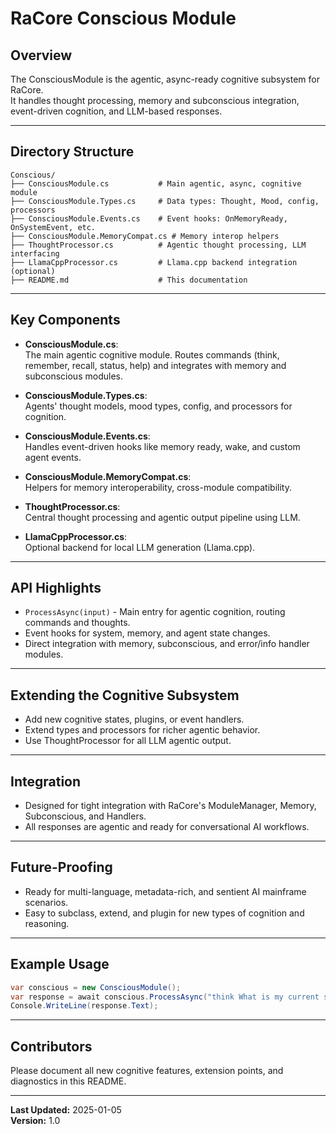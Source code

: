 # RaCore Conscious Module

## Overview

The ConsciousModule is the agentic, async-ready cognitive subsystem for RaCore.  
It handles thought processing, memory and subconscious integration, event-driven cognition, and LLM-based responses.

---

## Directory Structure

```
Conscious/
├── ConsciousModule.cs           # Main agentic, async, cognitive module
├── ConsciousModule.Types.cs     # Data types: Thought, Mood, config, processors
├── ConsciousModule.Events.cs    # Event hooks: OnMemoryReady, OnSystemEvent, etc.
├── ConsciousModule.MemoryCompat.cs # Memory interop helpers
├── ThoughtProcessor.cs          # Agentic thought processing, LLM interfacing
├── LlamaCppProcessor.cs         # Llama.cpp backend integration (optional)
├── README.md                    # This documentation
```

---

## Key Components

- **ConsciousModule.cs**:  
  The main agentic cognitive module. Routes commands (think, remember, recall, status, help) and integrates with memory and subconscious modules.

- **ConsciousModule.Types.cs**:  
  Agents' thought models, mood types, config, and processors for cognition.

- **ConsciousModule.Events.cs**:  
  Handles event-driven hooks like memory ready, wake, and custom agent events.

- **ConsciousModule.MemoryCompat.cs**:  
  Helpers for memory interoperability, cross-module compatibility.

- **ThoughtProcessor.cs**:  
  Central thought processing and agentic output pipeline using LLM.

- **LlamaCppProcessor.cs**:  
  Optional backend for local LLM generation (Llama.cpp).

---

## API Highlights

- `ProcessAsync(input)` - Main entry for agentic cognition, routing commands and thoughts.
- Event hooks for system, memory, and agent state changes.
- Direct integration with memory, subconscious, and error/info handler modules.

---

## Extending the Cognitive Subsystem

- Add new cognitive states, plugins, or event handlers.
- Extend types and processors for richer agentic behavior.
- Use ThoughtProcessor for all LLM agentic output.

---

## Integration

- Designed for tight integration with RaCore's ModuleManager, Memory, Subconscious, and Handlers.
- All responses are agentic and ready for conversational AI workflows.

---

## Future-Proofing

- Ready for multi-language, metadata-rich, and sentient AI mainframe scenarios.
- Easy to subclass, extend, and plugin for new types of cognition and reasoning.

---

## Example Usage

```csharp
var conscious = new ConsciousModule();
var response = await conscious.ProcessAsync("think What is my current status?");
Console.WriteLine(response.Text);
```

---

## Contributors

Please document all new cognitive features, extension points, and diagnostics in this README.

---

**Last Updated:** 2025-01-05  
**Version:** 1.0
